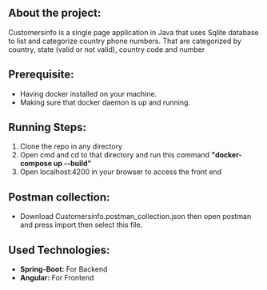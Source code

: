 ## About the project:
Customersinfo is a single page application in Java that uses Sqlite database to list and categorize country phone numbers. That are categorized by country, state (valid or not valid), country code and number
                                                                  
## Prerequisite:
 - Having docker installed on your machine.
 - Making sure that docker daemon is up and running.

## Running Steps:
 1. Clone the repo in any directory
 2. Open cmd and cd to that directory and run this command **"docker-compose up --build"**
 3. Open localhost:4200 in your browser to access the front end

## Postman collection:
 - Download Customersinfo.postman_collection.json then open postman and press import then select this file.

## Used Technologies: 
- **Spring-Boot:** For Backend
- **Angular:** For Frontend
